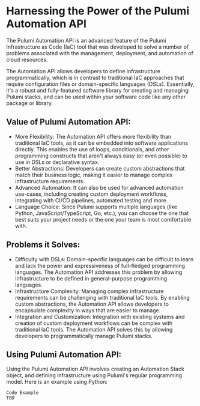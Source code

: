 # Harnessing the Power of the Pulumi Automation API

The Pulumi Automation API is an advanced feature of the Pulumi Infrastructure as Code (IaC) tool that was developed to solve a number of problems associated with the management, deployment, and automation of cloud resources.

The Automation API allows developers to define infrastructure programmatically, which is in contrast to traditional IaC approaches that require configuration files or domain-specific languages (DSLs). Essentially, it's a robust and fully-featured software library for creating and managing Pulumi stacks, and can be used within your software code like any other package or library.

## Value of Pulumi Automation API:

- More Flexibility: The Automation API offers more flexibility than traditional IaC tools, as it can be embedded into software applications directly. This enables the use of loops, conditionals, and other programming constructs that aren't always easy (or even possible) to use in DSLs or declarative syntax.
- Better Abstractions: Developers can create custom abstractions that match their business logic, making it easier to manage complex infrastructure requirements.
- Advanced Automation: It can also be used for advanced automation use-cases, including creating custom deployment workflows, integrating with CI/CD pipelines, automated testing and more.
- Language Choice: Since Pulumi supports multiple languages (like Python, JavaScript/TypeScript, Go, etc.), you can choose the one that best suits your project needs or the one your team is most comfortable with.

## Problems it Solves:
- Difficulty with DSLs: Domain-specific languages can be difficult to learn and lack the power and expressiveness of full-fledged programming languages. The Automation API addresses this problem by allowing infrastructure to be defined in general-purpose programming languages.
- Infrastructure Complexity: Managing complex infrastructure requirements can be challenging with traditional IaC tools. By enabling custom abstractions, the Automation API allows developers to encapsulate complexity in ways that are easier to manage.
- Integration and Customization: Integration with existing systems and creation of custom deployment workflows can be complex with traditional IaC tools. The Automation API solves this by allowing developers to programmatically manage Pulumi stacks.

## Using Pulumi Automation API:

Using the Pulumi Automation API involves creating an Automation Stack object, and defining infrastructure using Pulumi's regular programming model. Here is an example using Python:

```
Code Example
TBD
```
